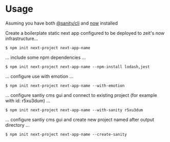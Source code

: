 # Usage

Asuming you have both [@sanity/cli](https://www.npmjs.com/package/@sanity/cli) and [now](https://www.npmjs.com/package/now) installed

Create a boilerplate static next app configured to be deployed to zeit's now infrastructure...

    $ npm init next-project next-app-name

... include some npm dependencies ...

    $ npm init next-project next-app-name --npm-install lodash,jest

... configure use with emotion ...

    $ npm init next-project next-app-name --with-emotion

... configure santiy cms gui and connect to existing project (for example with id: r5xu3dum) ...

    $ npm init next-project next-app-name --with-sanity r5xu3dum

... configure santiy cms gui and create new project named after output directory ...

    $ npm init next-project next-app-name --create-sanity
